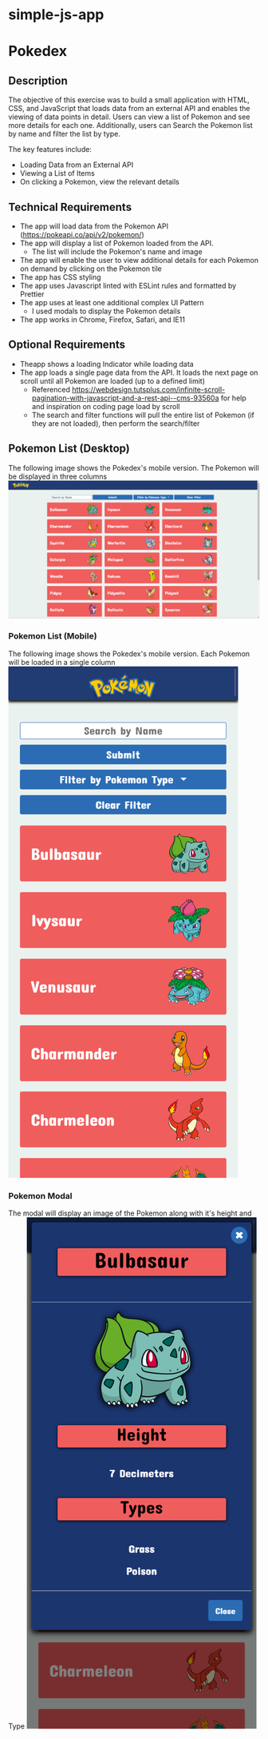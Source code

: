 # simple-js-app

# Pokedex

## Description

The objective of this exercise was to build a small application with HTML, CSS, and JavaScript that loads data from an external API and enables the viewing of data points in detail. Users can view a list of Pokemon and see more details for each one. Additionally, users can Search the  Pokemon list by name and filter the list by type. 

The key features include:
- Loading Data from an External API
- Viewing a List of Items
- On clicking a Pokemon, view the relevant details

## Technical Requirements
- The app will load data from the Pokemon API (https://pokeapi.co/api/v2/pokemon/)
- The app will display a list of Pokemon loaded from the API.
  - The list will include the Pokemon's name and image
- The app will enable the user to view additional details for each Pokemon on demand by clicking on the Pokemon tile
-  The app has CSS styling
-  The app uses Javascript linted with ESLint rules and formatted by Prettier
-  The app uses at least one additional complex UI Pattern
   - I used modals to display the Pokemon details
- The app works in Chrome, Firefox, Safari, and IE11

## Optional Requirements
- Theapp shows a loading Indicator while loading data
- The app loads a single page data from the API. It loads the next page on scroll until all Pokemon are loaded (up to a defined limit)
  - Referenced https://webdesign.tutsplus.com/infinite-scroll-pagination-with-javascript-and-a-rest-api--cms-93560a for help and inspiration on coding page load by scroll
  - The search and filter functions will pull the entire list of Pokemon (if they are not loaded), then perform the search/filter

## Pokemon List (Desktop)
The following image shows the Pokedex's mobile version. The Pokemon will be displayed in three columns
![Pokemon Modal - Desktop Version](readme-images/pokemon-list--desktop.png)

### Pokemon List (Mobile)
The following image shows the Pokedex's mobile version. Each Pokemon will be loaded in a single column
![Pokemon Modal - Mobile Version](readme-images/pokemon-list--mobile.png)

### Pokemon Modal
The modal will display an image of the Pokemon along with it's height and Type
![Pokemon List](readme-images/pokemon-details-modal.png)